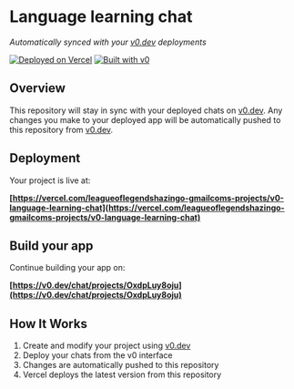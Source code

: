 # Language learning chat

*Automatically synced with your [v0.dev](https://v0.dev) deployments*

[![Deployed on Vercel](https://img.shields.io/badge/Deployed%20on-Vercel-black?style=for-the-badge&logo=vercel)](https://vercel.com/leagueoflegendshazingo-gmailcoms-projects/v0-language-learning-chat)
[![Built with v0](https://img.shields.io/badge/Built%20with-v0.dev-black?style=for-the-badge)](https://v0.dev/chat/projects/OxdpLuy8oju)

## Overview

This repository will stay in sync with your deployed chats on [v0.dev](https://v0.dev).
Any changes you make to your deployed app will be automatically pushed to this repository from [v0.dev](https://v0.dev).

## Deployment

Your project is live at:

**[https://vercel.com/leagueoflegendshazingo-gmailcoms-projects/v0-language-learning-chat](https://vercel.com/leagueoflegendshazingo-gmailcoms-projects/v0-language-learning-chat)**

## Build your app

Continue building your app on:

**[https://v0.dev/chat/projects/OxdpLuy8oju](https://v0.dev/chat/projects/OxdpLuy8oju)**

## How It Works

1. Create and modify your project using [v0.dev](https://v0.dev)
2. Deploy your chats from the v0 interface
3. Changes are automatically pushed to this repository
4. Vercel deploys the latest version from this repository
